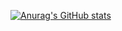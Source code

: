 [![Anurag's GitHub stats](https://github-readme-stats.vercel.app/api?username=ISBronny&theme=tokyonight)](https://github.com/anuraghazra/github-readme-stats)
